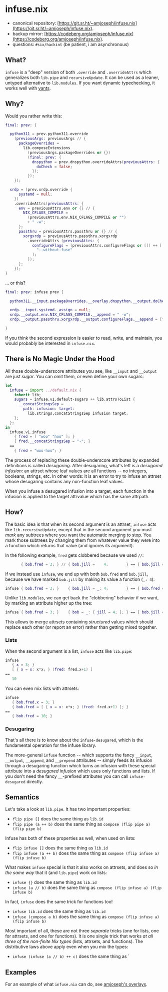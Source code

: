 # infuse.nix

- canonical repository: [https://git.sr.ht/~amjoseph/infuse.nix](https://git.sr.ht/~amjoseph/infuse.nix).
- backup mirror: [https://codeberg.org/amjoseph/infuse.nix](https://codeberg.org/amjoseph/infuse.nix).
- questions: `#six/hackint` (be patient, i am asynchronous)

## What?

`infuse` is a "deep" version of both `.override` and `.overrideAttrs` which
generalizes both `lib.pipe` and `recursiveUpdate`.  It can be used as a leaner,
untyped alternative to `lib.modules`.  If you want dynamic typechecking, it
works well with [yants](https://code.tvl.fyi/tree/nix/yants/README.md).

## Why?

Would you rather write this:

```nix
final: prev: {

  python311 = prev.python311.override
    (previousArgs: previousArgs // {
      packageOverrides =
        lib.composeExtensions
          (previousArgs.packageOverrides or {})
          (final: prev: {
            dnspython = prev.dnspython.overrideAttrs(previousAttrs: {
              doCheck = false;
            });
          });
    });

  xrdp = (prev.xrdp.override {
      systemd = null;
    })
    .overrideAttrs(previousAttrs: {
      env = previousAttrs.env or {} // {
        NIX_CFLAGS_COMPILE =
          (previousAttrs.env.NIX_CFLAGS_COMPILE or "")
          + " -w";
      };
      passthru = previousAttrs.passthru or {} // {
        xorgxrdp = previousAttrs.passthru.xorgxrdp
          .overrideAttrs (previousAttrs: {
            configureFlags = (previousAttrs.configureFlags or []) ++ [
              "--without-fuse"
            ];
          });
      };
    });
}
```

... or this?

```nix
final: prev: infuse prev {

  python311.__input.packageOverrides.__overlay.dnspython.__output.doCheck.__assign = false;

  xrdp.__input.systemd._assign = null;
  xrdp.__output.env.NIX_CFLAGS_COMPILE.__append = " -w";
  xrdp.__output.passthru.xorgxrdp.__output.configureFlags.__append = ["--without-fuse"];

}
```

If you think the second expression is easier to read, write, and maintain, you
would probably be interested in `infuse.nix`.


## There is No Magic Under the Hood

All those double-underscore attributes you see, like `__input` and `__output`
are just *sugar*.  You can omit them, or even define your own sugars:

```nix
let
  infuse = import ../default.nix {
    inherit lib;
    sugars = infuse.v1.default-sugars ++ lib.attrsToList {
      __concatStringsSep =
        path: infusion: target:
          lib.strings.concatStringsSep infusion target;
    };
  };
in
  infuse.v1.infuse
    { fred = [ "woo" "hoo" ]; }
    { fred.__concatStringsSep = "-"; }
  ==
    { fred = "woo-hoo"; }
```

The process of replacing these double-underscore attributes by expanded
definitions is called *desugaring*.  After desugaring, what's left is a
*desugared infusion*: an attrset whose leaf values are all functions -- no
integers, booleans, strings, etc.  In other words: it is an error to try to
infuse an attrset whose desugaring contains any non-function leaf values.

When you infuse a desugared infusion into a target, each function in the
infusion is applied to the target attrvalue which has the same attrpath.


## How?

The basic idea is that when its second argument is an attrset, `infuse` acts
like `lib.recursiveUpdate`, except that in the second argument you must *mark*
any subtrees where you want the automatic merging to stop.  You mark those
subtrees by changing them from whatever value they were into a function which
returns that value (and ignores its argument).

In the following example, `fred` gets clobbered because we used `//`:

```nix
       { bob.fred = 3; } // { bob.jill =    4;        } == { bob.jill = 4; }
```

If we instead use `infuse`, we end up with both `bob.fred` and `bob.jill`,
because we have marked `bob.jill` by making its value a function (`_: 4`):

```nix
infuse { bob.fred = 3; }    { bob.jill = _: 4;        } == { bob.fred = 3; bob.jill = 4; }
```

Unlike `lib.modules`, we can get back the "clobbering" behavior if we want, by
marking an attribute higher up the tree:

```nix
infuse { bob.fred = 3; }    { bob = _: { jill = 4; }; } == { bob.jill = 4; }
```

This allows to merge attrsets containing *structured* values which should
replace each other (or report an error) rather than getting mixed together.

### Lists

When the second argument is a list, `infuse` acts like `lib.pipe`:

```nix
infuse
   { x = 3; }
   [ { x = x: x*x; } (fred: fred.x+1) ]
==
   10
```

You can even mix lists with attrsets:

```nix
infuse
   { bob.fred.x = 3; }
   { bob.fred = [ { x = x: x*x; } (fred: fred.x+1) ]; }
==
   { bob.fred = 10; }
```

### Desugaring

That's all there is to know about the `infuse-desugared`, which is the
fundamental operation for the infuse library.

The more-general `infuse` function -- which supports the fancy `__input`,
`__output`, `__append`, and `__prepend` attributes -- simply feeds its infusion
through a desugaring function which turns an infusion with these special
attribute into a *desugared infusion* which uses only functions and lists.  If
you don't need the fancy `__`-prefixed attributes you can call
`infuse-desugared` directly.

## Semantics

Let's take a look at `lib.pipe`.  It has two important properties:

- `flip pipe []` does the same thing as `lib.id`
- `flip pipe (a ++ b)` does the same thing as `compose (flip pipe a) (flip pipe b)`

Infuse has both of these properties as well, when used on lists:

- `flip infuse []` does the same thing as `lib.id`
- `flip infuse (a ++ b)` does the same thing as `compose (flip infuse a) (flip infuse b)`

What makes `infuse` special is that it also works on attrsets, and does so *in
the same way* that it (and `lib.pipe`) work on lists:

- `infuse {}` does the same thing as `lib.id`
- `infuse (a // b)` does the same thing as `compose (flip infuse a) (flip infuse b)`

In fact, `infuse` does the same trick for functions too!

- `infuse lib.id` does the same thing as `lib.id`
- `infuse (compose a b)` does the same thing as `compose (flip infuse a) (flip infuse b)`

Most important of all, these are not three *separate* tricks (one for lists, one
for attrsets, and one for functions).  It is one single trick that works *at all
three of the non-finite Nix types* (lists, attrsets, and functions).  The
distributive laws above apply even when you mix the types:

- `infuse (infuse (a // b) ++ c)` does the same thing as `

## Examples

For an example of what `infuse.nix` can do, see [amjoseph's overlays](example.md).



